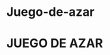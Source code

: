 # Juego-de-azar
<meta charset="UTF-8">
<h1> JUEGO DE AZAR </h1>
<script>
  function saltoLinea()  {
    document.write("<br>");
    document.write("<br>");
    document.write("<br>");
    }
  function imprimir(frase) {
  
    document.write(frase);
    saltoLinea();
  }
  var NumeroPensado = Math.round(Math.random()*10);
  var numeroIngrasado = parseInt(prompt("Ingrese un numero del 1 al 10"));
 
  if (NumeroPensado == numeroIngrasado); {
    imprimir("Usted acertó");
  }
 if (NumeroPensado != numeroIngrasado); {
      
        imprimir("Usted erró, el número pensado era " + NumeroPensado);
     }
    
 
</script>
